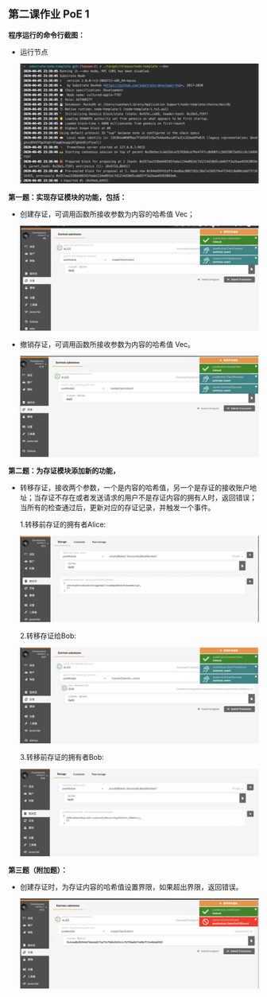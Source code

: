 ## 第二课作业 PoE 1

**程序运行的命令行截图：**

* 运行节点

  ![run_node](./screenshots/run_node.png)

**第一题：实现存证模块的功能，包括：**

* 创建存证，可调用函数所接收参数为内容的哈希值 Vec<u8>；

  ![extrinsics_create_claim](./screenshots/extrinsics_create_claim.png)

* 撤销存证，可调用函数所接收参数为内容的哈希值 Vec<u8>。

  ![extrinsics_revoke_claim](./screenshots/extrinsics_revoke_claim.png)

**第二题：为存证模块添加新的功能，**

* 转移存证，接收两个参数，一个是内容的哈希值，另一个是存证的接收账户地址；当存证不存在或者发送请求的用户不是存证内容的拥有人时，返回错误；当所有的检查通过后，更新对应的存证记录，并触发一个事件。

  1.转移前存证的拥有者Alice:

  ![transfer_before](./screenshots/transfer_before.png)

  2.转移存证给Bob:

  ![extrinsics_transfer_claim](./screenshots/extrinsics_transfer_claim.png)

  3.转移前存证的拥有者Bob:

  ![transfer_after](./screenshots/transfer_after.png)

**第三题（附加题）：**

* 创建存证时，为存证内容的哈希值设置界限，如果超出界限，返回错误。

  ![claim_out_of_bound](./screenshots/claim_out_of_bound.png)
